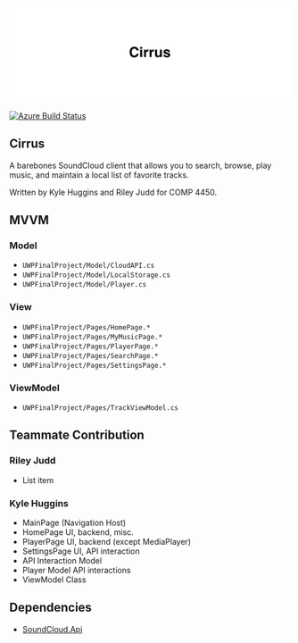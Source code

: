 # ![Logo Header](img/header.png)

[![Azure Build Status](https://dev.azure.com/KHUGGINS/Cirrus/_apis/build/status/kjhx.cirrus?branchName=master)](https://dev.azure.com/KHUGGINS/Cirrus/_build/latest?definitionId=1&branchName=master)

## Cirrus

A barebones SoundCloud client that allows you to search, browse, play music, and maintain a local list of favorite tracks.

Written by Kyle Huggins and Riley Judd for COMP 4450.

## MVVM

### Model
* `UWPFinalProject/Model/CloudAPI.cs`
* `UWPFinalProject/Model/LocalStorage.cs`
* `UWPFinalProject/Model/Player.cs`

### View
* `UWPFinalProject/Pages/HomePage.*`
* `UWPFinalProject/Pages/MyMusicPage.*`
* `UWPFinalProject/Pages/PlayerPage.*`
* `UWPFinalProject/Pages/SearchPage.*`
* `UWPFinalProject/Pages/SettingsPage.*`

### ViewModel
* `UWPFinalProject/Pages/TrackViewModel.cs`

## Teammate Contribution

### Riley Judd
* List item

### Kyle Huggins
* MainPage (Navigation Host)
* HomePage UI, backend, misc.
* PlayerPage UI, backend (except MediaPlayer)
* SettingsPage UI, API interaction
* API Interaction Model
* Player Model API interactions
* ViewModel Class

## Dependencies

- [SoundCloud.Api](soundcloudapi)

[soundcloudapi]: https://github.com/prayzzz/SoundCloud.Api
